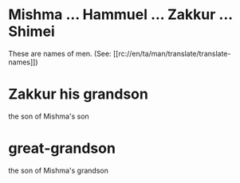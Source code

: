 # Mishma ... Hammuel ... Zakkur ... Shimei

These are names of men. (See: [[rc://en/ta/man/translate/translate-names]])

# Zakkur his grandson

the son of Mishma's son

# great-grandson

the son of Mishma's grandson

